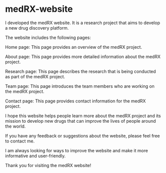 # medRX-website


I developed the medRX website. It is a research project that aims to develop a new drug discovery platform.

The website includes the following pages:

Home page: This page provides an overview of the medRX project.

About page: This page provides more detailed information about the medRX project.

Research page: This page describes the research that is being conducted as part of the medRX project.

Team page: This page introduces the team members who are working on the medRX project.

Contact page: This page provides contact information for the medRX project.

I hope this website helps people learn more about the medRX project and its mission to develop new drugs that can improve the lives of people around the world.

If you have any feedback or suggestions about the website, please feel free to contact me.

I am always looking for ways to improve the website and make it more informative and user-friendly.

Thank you for visiting the medRX website!
